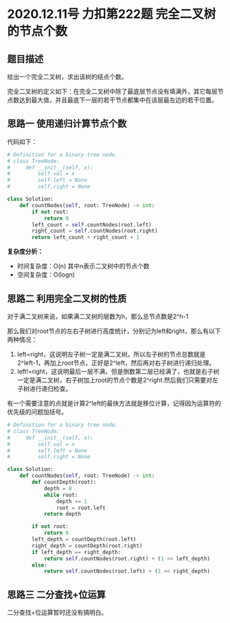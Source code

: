 # 2020.12.11号 力扣第222题 完全二叉树的节点个数

## 题目描述

给出一个完全二叉树，求出该树的结点个数。

完全二叉树的定义如下：在完全二叉树中除了最底层节点没有填满外，其它每层节点数达到最大值，并且最底下一层的若干节点都集中在该层最左边的若干位置。

## 思路一 使用递归计算节点个数

代码如下：

```python
# Definition for a binary tree node.
# class TreeNode:
#     def __init__(self, x):
#         self.val = x
#         self.left = None
#         self.right = None

class Solution:
    def countNodes(self, root: TreeNode) -> int:
        if not root:
            return 0
        left_count = self.countNodes(root.left)
        right_count = self.countNodes(root.right)
        return left_count + right_count + 1
```

**复杂度分析：**

- 时间复杂度：O(n) 其中n表示二叉树中的节点个数
- 空间复杂度：O(logn) 

## 思路二 利用完全二叉树的性质

对于满二叉树来说，如果满二叉树的层数为h，那么总节点数是2^h-1

那么我们对root节点的左右子树进行高度统计，分别记为left和right，那么有以下两种情况：

1. left=right，这说明左子树一定是满二叉树。所以左子树的节点总数就是2^left-1，再加上root节点，正好是2^left，然后再对右子树进行递归处理。
2. left!=right，这说明最后一层不满，但是倒数第二层已经满了，也就是右子树一定是满二叉树，右子树加上root的节点个数是2^right.然后我们只需要对左子树进行递归检查。

有一个需要注意的点就是计算2^left的最快方法就是移位计算，记得因为运算符的优先级的问题加括号。

```python
# Definition for a binary tree node.
# class TreeNode:
#     def __init__(self, x):
#         self.val = x
#         self.left = None
#         self.right = None

class Solution:
    def countNodes(self, root: TreeNode) -> int:
        def countDepth(root):
            depth = 0
            while root:
                depth += 1
                root = root.left
            return depth

        if not root:
            return 0
        left_depth = countDepth(root.left)
        right_depth = countDepth(root.right)
        if left_depth == right_depth:
            return self.countNodes(root.right) + (1 << left_depth)
        else:
            return self.countNodes(root.left) + (1 << right_depth)
```

## 思路三 二分查找+位运算

二分查找+位运算暂时还没有搞明白。